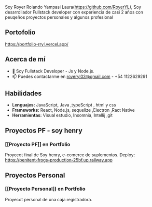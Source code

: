 
Soy Royer Rolando Yampasi Laura(https://github.com/RoyerYL),
Soy desarrollador Fullstack developer con experiencia de casi 2 años con peuqeños proyectos personales y algunos profesional

## Portofolio 
https://portfolio-rryl.vercel.app/

## Acerca de mí
- 🌱 Soy Fullstack Developer - Js y Node.js.
- 📫 Puedes contactarme en royeryl03@gmail.com - +54 1122629291

## Habilidades
- **Lenguajes:** JavaScript, Java ,typeScript , html y css
- **Frameworks:** React, Node.js, sequelize ,Electron ,Ract Native
- **Herramientas:** Visual estudio, Insomnia, Intellij ,git 

## Proyectos PF - soy henry
### [[Proyecto PF]] en Portfolio
Proyecot final de Soy henry, e-comerce de suplementos.
Deploy: https://penitent-frogs-production-25bf.up.railway.app


## Proyectos Personal
### [[Proyecto Personal]) en Portfolio
Proyecot personal de una caja registradora.


